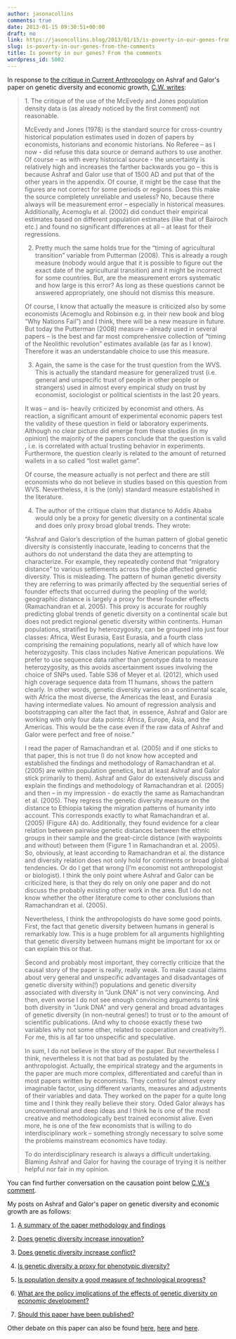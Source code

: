```yaml
---
author: jasonacollins
comments: true
date: 2013-01-15 09:30:51+00:00
draft: no
link: https://jasoncollins.blog/2013/01/15/is-poverty-in-our-genes-from-the-comments/
slug: is-poverty-in-our-genes-from-the-comments
title: Is poverty in our genes? From the comments
wordpress_id: 5002
---
```


In response to [the critique in Current Anthropology](https://jasoncollins.blog/2013/01/is-poverty-in-our-genes/) on Ashraf and Galor's paper on genetic diversity and economic growth, [C.W. writes](https://jasoncollins.blog/2013/01/is-poverty-in-our-genes/#comment-1126):


<blockquote>1. The critique of the use of the McEvedy and Jones population density data is (as already noticed by the first comment) not reasonable.

McEvedy and Jones (1978) is the standard source for cross-country historical population estimates used in dozen of papers by economists, historians and economic historians. No Referee – as I now - did refuse this data source or demand authors to use another. Of course – as with every historical source - the uncertainty is relatively high and increases the farther backwards you go – this is because Ashraf and Galor use that of 1500 AD and put that of the other years in the appendix. Of course, it might be the case that the figures are not correct for some periods or regions. Does this make the source completely unreliable and useless? No, because there always will be measurement error – especially in historical measures. Additionally, Acemoglu et al. (2002) did conduct their empirical estimates based on different population estimates (like that of Bairoch etc.) and found no significant differences at all – at least for their regressions.

2. Pretty much the same holds true for the “timing of agricultural transition” variable from Putterman (2008). This is already a rough measure (nobody would argue that it is possible to figure out the exact date of the agricultural transition) and it might be incorrect for some countries. But, are the measurement errors systematic and how large is this error? As long as these questions cannot be answered appropriately, one should not dismiss this measure.

Of course, I know that actually the measure is criticized also by some economists (Acemoglu and Robinson e.g. in their new book and blog “Why Nations Fail”) and I think, there will be a new measure in future. But today the Putterman (2008) measure – already used in several papers – is the best and far most comprehensive collection of “timing of the Neolithic revolution” estimates available (as far as I know). Therefore it was an understandable choice to use this measure.

3. Again, the same is the case for the trust question from the WVS. This is actually the standard measure for generalized trust (i.e. general and unspecific trust of people in other people or strangers) used in almost every empirical study on trust by economist, sociologist or political scientists in the last 20 years.

It was – and is- heavily criticized by economist and others. As reaction, a significant amount of experimental economic papers test the validity of these question in field or laboratory experiments. Although no clear picture did emerge from these studies (in my opinion) the majority of the papers conclude that the question is valid , i.e. is correlated with actual trusting behavior in experiments. Furthermore, the question clearly is related to the amount of returned wallets in a so called “lost wallet game”.

Of course, the measure actually is not perfect and there are still economists who do not believe in studies based on this question from WVS. Nevertheless, it is the (only) standard measure established in the literature.

4. The author of the critique claim that distance to Addis Ababa would only be a proxy for genetic diversity on a continental scale and does only proxy broad global trends. They wrote:

“Ashraf and Galor’s description of the human pattern of global genetic diversity is consistently inaccurate, leading to concerns that the authors do not understand the data they are attempting to characterize. For example, they repeatedly contend that “migratory distance” to various settlements across the globe affected genetic diversity. This is misleading. The pattern of human genetic diversity they are referring to was primarily affected by the sequential series of founder effects that occurred during the peopling of the world; geographic distance is largely a proxy for these founder effects (Ramachandran et al. 2005). This proxy is accurate for roughly predicting global trends of genetic diversity on a continental scale but does not predict regional genetic diversity within continents. Human populations, stratiﬁed by heterozygosity, can be grouped into just four classes: Africa, West Eurasia, East Eurasia, and a fourth class comprising the remaining populations, nearly all of which have low heterozygosity. This class includes Native American populations. We prefer to use sequence data rather than genotype data to measure heterozygosity, as this avoids ascertainment issues involving the choice of SNPs used. Table S36 of Meyer et al. (2012), which used high coverage sequence data from 11 humans, shows the pattern clearly. In other words, genetic diversity varies on a continental scale, with Africa the most diverse, the Americas the least, and Eurasia having intermediate values. No amount of regression analysis and bootstrapping can alter the fact that, in essence, Ashraf and Galor are working with only four data points: Africa, Europe, Asia, and the Americas. This would be the case even if the raw data of Ashraf and Galor were perfect and free of noise.”

I read the paper of Ramachandran et al. (2005) and if one sticks to that paper, this is not true (I do not know how accepted and established the findings and methodology of Ramachandran et al. (2005) are within population genetics, but at least Ashraf and Galor stick primarily to them). Ashraf and Galor do extensively discuss and explain the findings and methodology of Ramachandran et al. (2005) and then – in my impression - do exactly the same as Ramachandran et al. (2005). They regress the genetic diversity measure on the distance to Ethiopia taking the migration patterns of humanity into account. This corresponds exactly to what Ramachandran et al. (2005) (Figure 4A) do. Additionally, they found evidence for a clear relation between pairwise genetic distances between the ethnic groups in their sample and the great-circle distance (with waypoints and without) between them (Figure 1 in Ramachandran et al. 2005). So, obviously, at least according to Ramachandran et al. the distance and diversity relation does not only hold for continents or broad global tendencies. Or do I get that wrong (I’m economist not anthropologist or biologist). I think the only point where Ashraf and Galor can be criticized here, is that they do rely on only one paper and do not discuss the probably existing other work in the area. But I do not know whether the other literature come to other conclusions than Ramachandran et al. (2005).

Nevertheless, I think the anthropologists do have some good points. First, the fact that genetic diversity between humans in general is remarkably low. This is a huge problem for all arguments highlighting that genetic diversity between humans might be important for xx or can explain this or that.

Second and probably most important, they correctly criticize that the causal story of the paper is really, really weak. To make causal claims about very general and unspecific advantages and disadvantages of genetic diversity within(!) populations and genetic diversity associated with diversity in “Junk DNA” is not very convincing. And then, even worse I do not see enough convincing arguments to link both diversity in “Junk DNA” and very general and broad advantages of genetic diversity (in non-neutral genes!) to trust or to the amount of scientific publications. (And why to choose exactly these two variables why not some other, related to cooperation and creativity?). For me, this is all far too unspecific and speculative.

In sum, I do not believe in the story of the paper. But nevertheless I think, nevertheless it is not that bad as postulated by the anthropologist. Actually, the empirical strategy and the arguments in the paper are much more complex, differentiated and careful than in most papers written by economists. They control for almost every imaginable factor, using different variants, measures and adjustments of their variables and data. They worked on the paper for a quite long time and I think they really believe their story. Oded Galor always has unconventional and deep ideas and I think he is one of the most creative and methodologically best trained economist alive. Even more, he is one of the few economists that is willing to do interdisciplinary work – something strongly necessary to solve some the problems mainstream economics have today.

To do interdisciplinary research is always a difficult undertaking. Blaming Ashraf and Galor for having the courage of trying it is neither helpful nor fair in my opinion.</blockquote>


You can find further conversation on the causation point below [C.W.'s comment](https://jasoncollins.blog/2013/01/is-poverty-in-our-genes/#comment-1126).

My posts on Ashraf and Galor's paper on genetic diversity and economic growth are as follows:



	
  1. [A summary of the paper methodology and findings](https://jasoncollins.blog/2013/02/the-out-of-africa-hypothesis-human-genetic-diversity-and-comparative-economic-development/)

	
  2. [Does genetic diversity increase innovation?](https://jasoncollins.blog/2013/02/does-genetic-diversity-increase-innovation/)

	
  3. [Does genetic diversity increase conflict?](https://jasoncollins.blog/2013/02/does-genetic-diversity-increase-conflict/)

	
  4. [Is genetic diversity a proxy for phenotypic diversity?](https://jasoncollins.blog/2013/03/is-genetic-diversity-a-proxy-for-phenotypic-diversity/)

	
  5. [Is population density a good measure of technological progress?](https://jasoncollins.blog/2013/03/using-the-malthusian-model-to-measure-technology/)

	
  6. [What are the policy implications of the effects of genetic diversity on economic development?](https://jasoncollins.blog/2013/07/genetic-diversity-economic-development-and-policy/)

	
  7. [Should this paper have been published?](https://jasoncollins.blog/2013/02/publishing-on-genetic-diversity-and-economic-growth/)


Other debate on this paper can also be found [here](https://jasoncollins.blog/2012/10/harvard-academics-on-genetic-diversity-and-economic-development/), [here](https://jasoncollins.blog/2012/10/genetic-diversity-and-economic-development-ashraf-and-galor-respond/) and [here](https://jasoncollins.blog/2013/01/is-poverty-in-our-genes/).

